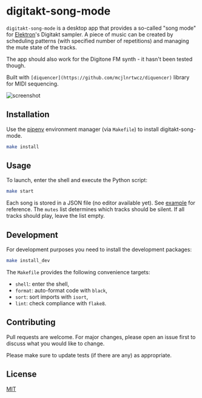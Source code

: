 # digitakt-song-mode

`digitakt-song-mode` is a desktop app that provides a so-called "song mode" for [Elektron](https://www.elektron.se/)'s  Digitakt sampler. A piece of music can be created by scheduling patterns (with specified number of repetitions) and managing the mute state of the tracks.

The app should also work for the Digitone FM synth - it hasn't been tested though.

Built with `[diquencer](https://github.com/mcjlnrtwcz/diquencer)` library for MIDI sequencing.

![screenshot](extras/screenshot.png)

## Installation

Use the [pipenv](https://pipenv.readthedocs.io/en/latest/) environment manager (via `Makefile`) to install digitakt-song-mode.
```bash
make install
```

## Usage

To launch, enter the shell and execute the Python script:
```bash
make start
```

Each song is stored in a JSON file (no editor available yet). See [example](extras/example.json) for reference.
The `mutes` list determines which tracks should be silent. If all tracks should play, leave the list empty.

## Development

For development purposes you need to install the development packages:
```bash
make install_dev
```

The `Makefile` provides the following convenience targets:
- `shell`: enter the shell,
- `format`: auto-format code with `black`,
- `sort`: sort imports with `isort`,
- `lint`: check compliance with `flake8`.

## Contributing
Pull requests are welcome. For major changes, please open an issue first to discuss what you would like to change.

Please make sure to update tests (if there are any) as appropriate.

## License
[MIT](LICENSE)
